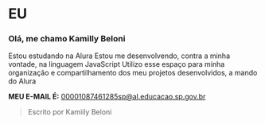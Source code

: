# EU
### Olá, me chamo **Kamilly Beloni**

Estou estudando na Alura
Estou me desenvolvendo, contra a minha vontade, na linguagem JavaScript
Utilizo esse espaço para minha organização e compartilhamento dos meu projetos desenvolvidos, a mando do Alura

**MEU E-MAIL É:**
00001087461285sp@al.educacao.sp.gov.br

> Escrito por Kamiily Beloni
